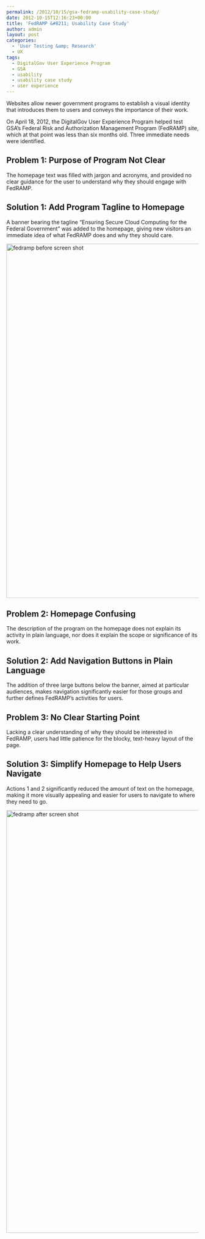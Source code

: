 ```yaml
---
permalink: /2012/10/15/gsa-fedramp-usability-case-study/
date: 2012-10-15T12:16:23+00:00
title: 'FedRAMP &#8211; Usability Case Study'
author: admin
layout: post
categories:
  - 'User Testing &amp; Research'
  - UX
tags:
  - DigitalGov User Experience Program
  - GSA
  - usability
  - usability case study
  - user experience
---
```


Websites allow newer government programs to establish a visual identity that introduces them to users and conveys the importance of their work.

On April 18, 2012, the DigitalGov User Experience Program helped test GSA&#8217;s Federal Risk and Authorization Management Program (FedRAMP) site, which at that point was less than six months old. Three immediate needs were identified.

## Problem 1: Purpose of Program Not Clear

The homepage text was filled with jargon and acronyms, and provided no clear guidance for the user to understand why they should engage with FedRAMP.

## Solution 1: Add Program Tagline to Homepage

A banner bearing the tagline “Ensuring Secure Cloud Computing for the Federal Government&#8221; was added to the homepage, giving new visitors an immediate idea of what FedRAMP does and why they should care.

[<img class="alignnone size-full wp-image-94232" src="https://s3.amazonaws.com/sitesusa/wp-content/uploads/sites/212/2013/12/fedramp-before_0.jpg" alt="fedramp before screen shot" width="1200" height="927" />](https://s3.amazonaws.com/sitesusa/wp-content/uploads/sites/212/2013/12/fedramp-before_0.jpg)

## Problem 2: Homepage Confusing

The description of the program on the homepage does not explain its activity in plain language, nor does it explain the scope or significance of its work.

## Solution 2: Add Navigation Buttons in Plain Language

The addition of three large buttons below the banner, aimed at particular audiences, makes navigation significantly easier for those groups and further defines FedRAMP’s activities for users.

## Problem 3: No Clear Starting Point

Lacking a clear understanding of why they should be interested in FedRAMP, users had little patience for the blocky, text-heavy layout of the page.

## Solution 3: Simplify Homepage to Help Users Navigate

Actions 1 and 2 significantly reduced the amount of text on the homepage, making it more visually appealing and easier for users to navigate to where they need to go.

[<img class="alignnone size-full wp-image-94242" src="https://s3.amazonaws.com/sitesusa/wp-content/uploads/sites/212/2013/12/fedramp-after.jpg" alt="fedramp after screen shot" width="1200" height="1106" />](https://s3.amazonaws.com/sitesusa/wp-content/uploads/sites/212/2013/12/fedramp-after.jpg)

&nbsp;

&nbsp;

&nbsp;